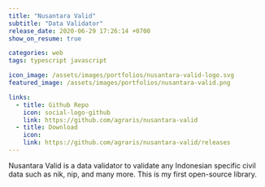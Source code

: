 ```yaml
---
title: "Nusantara Valid"
subtitle: "Data Validator"
release_date: 2020-06-29 17:26:14 +0700
show_on_resume: true

categories: web
tags: typescript javascript

icon_image: /assets/images/portfolios/nusantara-valid-logo.svg
featured_image: /assets/images/portfolios/nusantara-valid.png

links:
  - title: Github Repo
    icon: social-logo-github
    link: https://github.com/agraris/nusantara-valid
  - title: Download
    icon: 
    link: https://github.com/agraris/nusantara-valid/releases
---
```

Nusantara Valid is a data validator to validate any Indonesian specific civil data such as nik, nip, and many more. This is my first open-source library.
